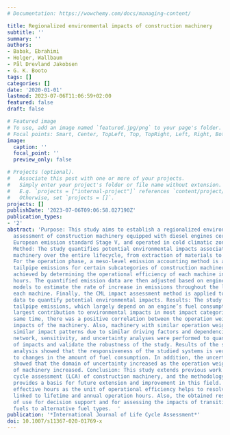 ```yaml
---
# Documentation: https://wowchemy.com/docs/managing-content/

title: Regionalized environmental impacts of construction machinery
subtitle: ''
summary: ''
authors:
- Babak, Ebrahimi
- Holger, Wallbaum
- Pål Drevland Jakobsen
- G. K. Booto
tags: []
categories: []
date: '2020-01-01'
lastmod: 2023-07-06T11:06:59+02:00
featured: false
draft: false

# Featured image
# To use, add an image named `featured.jpg/png` to your page's folder.
# Focal points: Smart, Center, TopLeft, Top, TopRight, Left, Right, BottomLeft, Bottom, BottomRight.
image:
  caption: ''
  focal_point: ''
  preview_only: false

# Projects (optional).
#   Associate this post with one or more of your projects.
#   Simply enter your project's folder or file name without extension.
#   E.g. `projects = ["internal-project"]` references `content/project/deep-learning/index.md`.
#   Otherwise, set `projects = []`.
projects: []
publishDate: '2023-07-06T09:06:58.027190Z'
publication_types:
- '2'
abstract: 'Purpose: This study aims to establish a regionalized environmental impact
  assessment of construction machinery equipped with diesel engines certified by the
  European emission standard Stage V, and operated in cold climatic zones in Europe.
  Method: The study quantifies potential environmental impacts associated with construction
  machinery over the entire lifecycle, from extraction of materials to the end-of-life.
  For the operation phase, a meso-level emission accounting method is applied to quantify
  tailpipe emissions for certain subcategories of construction machinery. This is
  achieved by determining the operational efficiency of each machine in terms of effective
  hours. The quantified emission data are then adjusted based on engine deterioration
  models to estimate the rate of increase in emissions throughout the lifetime of
  each machine. Finally, the CML impact assessment method is applied to inventory
  data to quantify potential environmental impacts. Results: The study shows that
  tailpipe emissions, which largely depend on an engine’s fuel consumption, had the
  largest contribution to environmental impacts in most impact categories. At the
  same time, there was a positive correlation between the operation weight and the
  impacts of the machinery. Also, machinery with similar operation weight had relatively
  similar impact patterns due to similar driving factors and dependencies. In addition,
  network, sensitivity, and uncertainty analyses were performed to quantify the source
  of impacts and validate the robustness of the study. Results of the sensitivity
  analysis showed that the responsiveness of the studied systems is very sensitive
  to changes in the amount of fuel consumption. In addition, the uncertainty results
  showed that the domain of uncertainty increased as the operation weight subcategory
  of machinery increased. Conclusion: This study extends previous work on the life
  cycle assessment (LCA) of construction machinery, and the methodology developed
  provides a basis for future extension and improvement in this field. The use of
  effective hours as the unit of operational efficiency helps to resolve uncertainties
  linked to lifetime and annual operation hours. Also, the obtained results can be
  of use for decision support and for assessing the impacts of transition from fossil
  fuels to alternative fuel types.  '
publication: '*International Journal of Life Cycle Assessment*'
doi: 10.1007/s11367-020-01769-x
---
```

